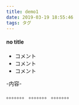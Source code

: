 ```yaml
---
title: demo1
date: 2019-03-19 18:55:46
tags: タグ
---
```


#### no title

- コメント
- コメント
- コメント

-内容-

。。。。。。。
。。。。。。。
。。。。。。。

